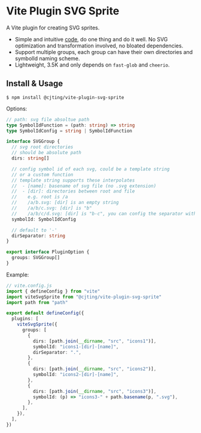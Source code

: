 # Vite Plugin SVG Sprite

A Vite plugin for creating SVG sprites.

- Simple and intuitive [code](https://github.com/cj1128/vite-plugin-svg-sprite/blob/master/src/index.ts), do one thing and do it well. No SVG optimization and transformation involved, no bloated dependencies.
- Support multiple groups, each group can have their own directories and symbolId naming scheme.
- Lightweight, 3.5K and only depends on `fast-glob` and `cheerio`.

## Install & Usage

```shell
$ npm install @cjting/vite-plugin-svg-sprite
```

Options:

```typescript
// path: svg file absoltue path
type SymbolIdFunction = (path: string) => string
type SymbolIdConfig = string | SymbolIdFunction

interface SVGGroup {
  // svg root directories
  // should be absolute path
  dirs: string[]

  // config symbol id of each svg, could be a template string
  // or a custom function
  // template string supports these interpolates
  //  - [name]: basename of svg file (no .svg extension)
  //  - [dir]: directories between root and file
  //    e.g. root is /a
  //    /a/b.svg: [dir] is an empty string
  //    /a/b/c.svg: [dir] is "b"
  //    /a/b/c/d.svg: [dir] is "b-c", you can config the separator with `dirSeparator` option
  symbolId: SymbolIdConfig

  // default to '-'
  dirSeparator: string
}

export interface PluginOption {
  groups: SVGGroup[]
}
```

Example:

```typescript
// vite.config.js
import { defineConfig } from "vite"
import viteSvgSprite from "@cjting/vite-plugin-svg-sprite"
import path from "path"

export default defineConfig({
  plugins: [
    viteSvgSprite({
      groups: [
        {
          dirs: [path.join(__dirname, "src", "icons1")],
          symbolId: "icons1-[dir]-[name]",
          dirSeparator: ".",
        },
        {
          dirs: [path.join(__dirname, "src", "icons2")],
          symbolId: "icons2-[dir]-[name]",
        },
        {
          dirs: [path.join(__dirname, "src", "icons3")],
          symbolId: (p) => "icons3-" + path.basename(p, ".svg"),
        },
      ],
    }),
  ],
})
```

